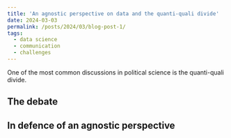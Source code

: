 ```yaml
---
title: 'An agnostic perspective on data and the quanti-quali divide'
date: 2024-03-03
permalink: /posts/2024/03/blog-post-1/
tags:
  - data science
  - communication
  - challenges
---
```


One of the most common discussions in political science is the quanti-quali divide.

The debate
------



In defence of an agnostic perspective
------
